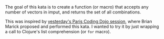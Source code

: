 The goal of this kata is to create a function (or macro) that accepts any number of vectors in imput, and returns the set of all combinations.

This was inspired by [yesterday's Paris Coding Dojo session](http://xp-france.net/cgi-bin/wiki.pl?DojoDeveloppement/Lundi22Mars2010), where Brian Marick proposed and performed this kata. I wanted to try it by just wrapping a call to Clojure's list comprehension (or `for` macro).
